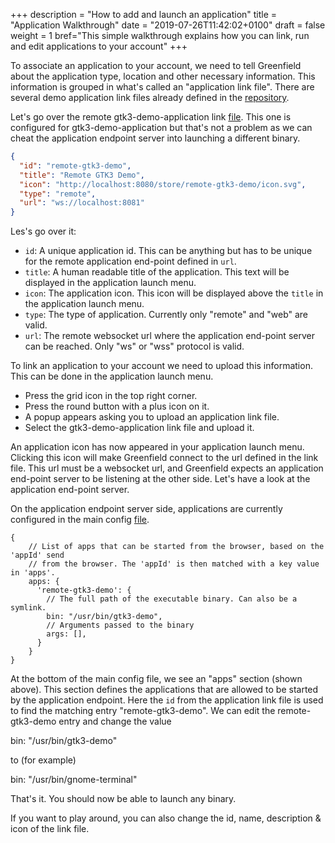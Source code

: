 +++
description = "How to add and launch an application"
title = "Application Walkthrough"
date = "2019-07-26T11:42:02+0100"
draft = false
weight = 1
bref="This simple walkthrough explains how you can link, run and edit applications to your account"
+++

To associate an application to your account, we need to tell Greenfield about the application type, location and other necessary information. This information is grouped in what's called an "application link file".
There are several demo application link files already defined in the [repository](https://github.com/udevbe/greenfield/tree/master/compositor/public/store).

Let's go over the remote gtk3-demo-application link [file]((https://github.com/udevbe/greenfield/blob/master/compositor/public/store/remote-gtk3-demo/link.json)).
This one is configured for gtk3-demo-application but that's not a problem as we can cheat the application endpoint server into launching a different binary.
```json
{
  "id": "remote-gtk3-demo",
  "title": "Remote GTK3 Demo",
  "icon": "http://localhost:8080/store/remote-gtk3-demo/icon.svg",
  "type": "remote",
  "url": "ws://localhost:8081"
}
```
Les's go over it:

- `id`: A unique application id. This can be anything but has to be unique for the remote application end-point defined in `url`.
- `title`: A human readable title of the application. This text will be displayed in the application launch menu.
- `icon`: The application icon. This icon will be displayed above the `title` in the application launch menu.
- `type`: The type of application. Currently only "remote" and "web" are valid.
- `url`: The remote websocket url where the application end-point server can be reached. Only "ws" or "wss" protocol is valid.

To link an application to your account we need to upload this information. This can be done in the application launch menu.

- Press the grid icon in the top right corner.
- Press the round button with a plus icon on it.
- A popup appears asking you to upload an application link file.
- Select the gtk3-demo-application link file and upload it.

An application icon has now appeared in your application launch menu. Clicking this icon will make Greenfield connect
to the url defined in the link file. This url must be a websocket url, and Greenfield expects an application end-point server to
be listening at the other side. Let's have a look at the application end-point server.

On the application endpoint server side, applications are currently configured in the main config [file](https://github.com/udevbe/greenfield/blob/master/app-endpoint-server/config.json5).
```json5
{
    // List of apps that can be started from the browser, based on the 'appId' send
    // from the browser. The 'appId' is then matched with a key value in 'apps'.
    apps: {
      'remote-gtk3-demo': {
        // The full path of the executable binary. Can also be a symlink.
        bin: "/usr/bin/gtk3-demo",
        // Arguments passed to the binary
        args: [],
      }
    }
}
```
At the bottom of the main config file, we see an "apps" section (shown above). This section defines the applications that are allowed 
to be started by the application endpoint. Here the `id` from the application link file is used to find the matching entry "remote-gtk3-demo".
We can edit the remote-gtk3-demo entry and change the value

bin: "/usr/bin/gtk3-demo" 

to (for example)

bin: "/usr/bin/gnome-terminal"

That's it. You should now be able to launch any binary.

If you want to play around, you can also change the id, name, description & icon of the link file.